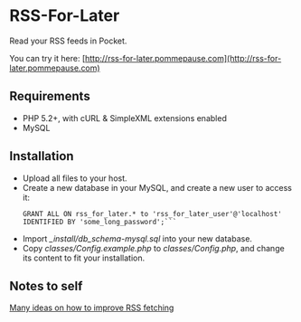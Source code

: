 RSS-For-Later
=============

Read your RSS feeds in Pocket.

You can try it here: [http://rss-for-later.pommepause.com](http://rss-for-later.pommepause.com)

Requirements
------------
- PHP 5.2+, with cURL & SimpleXML extensions enabled
- MySQL

Installation
------------
- Upload all files to your host.
- Create a new database in your MySQL, and create a new user to access it:  
    ```CREATE DATABASE rss_for_later;
    GRANT ALL ON rss_for_later.* to 'rss_for_later_user'@'localhost' IDENTIFIED BY 'some_long_password';```
- Import *_install/db_schema-mysql.sql* into your new database.
- Copy *classes/Config.example.php* to *classes/Config.php*, and change its content to fit your installation.

Notes to self
-------------
[Many ideas on how to improve RSS fetching](http://inessential.com/2013/03/18/brians_stupid_feed_tricks)
